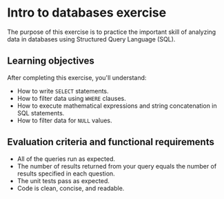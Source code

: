 # Intro to databases exercise

The purpose of this exercise is to practice the important skill of analyzing data in databases using Structured Query Language (SQL).

## Learning objectives

After completing this exercise, you'll understand:

* How to write `SELECT` statements.
* How to filter data using `WHERE` clauses.
* How to execute mathematical expressions and string concatenation in SQL statements.
* How to filter data for `NULL` values.

## Evaluation criteria and functional requirements

* All of the queries run as expected.
* The number of results returned from your query equals the number of results specified in each question.
* The unit tests pass as expected.
* Code is clean, concise, and readable.


